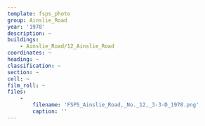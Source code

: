 ```yaml
---
template: fsps_photo
group: Ainslie_Road
year: '1978'
description: ~
buildings:
    - Ainslie_Road/12_Ainslie_Road
coordinates: ~
heading: ~
classification: ~
section: ~
cell: ~
film_roll: ~
files:
    -
        filename: 'FSPS_Ainslie_Road,_No._12,_3-3-D_1978.png'
        caption: ''
---
```

